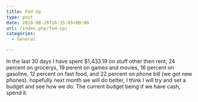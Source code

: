 ```yaml
---
title: Fed Up
type: post
date: 2010-08-26T16:35:05+00:00
url: /index.php/fed-up/
categories:
  - General

---
```

In the last 30 days I have spent $1,433.19 on stuff other then rent, 24 percent on grocerys, 19 perent on games and movies, 16 percent on gasoline, 12 percent on fast food, and 22 percent on phone bill (we got new phones). hopefully next month we will do better, I think I will try and set a budget and see how we do. The current budget being if we have cash, spend it.
